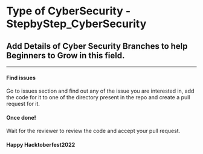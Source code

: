 # Type of CyberSecurity - StepbyStep_CyberSecurity

## Add Details of Cyber Security Branches to help Beginners to Grow in this field.

-----------

#### Find issues 
Go to issues section and find out any of the issue you are interested in, add the code for it to one of the directory present in the repo and create a pull request for it.

#### Once done!
Wait for the reviewer to review the code and accept your pull request.

#### Happy Hacktoberfest2022
